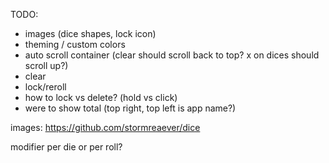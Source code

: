 TODO:

- images (dice shapes, lock icon)
- theming / custom colors
- auto scroll container (clear should scroll back to top? x on dices should scroll up?)
- clear
- lock/reroll
- how to lock vs delete? (hold vs click)
- were to show total (top right, top left is app name?)

images: https://github.com/stormreaever/dice

modifier per die or per roll?
